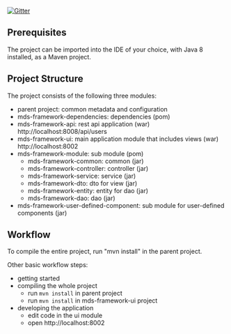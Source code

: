 [![Gitter](https://badges.gitter.im/Join%20Chat.svg)](https://gitter.im/vaadin-flow/Lobby#?utm_source=badge&utm_medium=badge&utm_campaign=pr-badge)

## Prerequisites

The project can be imported into the IDE of your choice, with Java 8 installed, as a Maven project.

## Project Structure

The project consists of the following three modules:

- parent project: common metadata and configuration
- mds-framework-dependencies: dependencies (pom)
- mds-framework-api: rest api application  (war)                        http://localhost:8008/api/users
- mds-framework-ui: main application module that includes views (war)   http://localhost:8002
- mds-framework-module: sub module (pom)
  - mds-framework-common: common (jar)
  - mds-framework-controller: controller (jar)
  - mds-framework-service: service (jar)
  - mds-framework-dto: dto for view (jar)
  - mds-framework-entity: entity for dao (jar)
  - mds-framework-dao: dao (jar)
- mds-framework-user-defined-component: sub module for user-defined components (jar)


## Workflow

To compile the entire project, run "mvn install" in the parent project.

Other basic workflow steps:

- getting started
- compiling the whole project
  - run `mvn install` in parent project
  - run `mvn install` in mds-framework-ui project
- developing the application
  - edit code in the ui module
  - open http://localhost:8002
